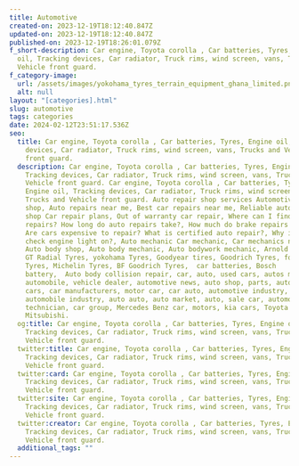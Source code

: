 ```yaml
---
title: Automotive
created-on: 2023-12-19T18:12:40.847Z
updated-on: 2023-12-19T18:12:40.847Z
published-on: 2023-12-19T18:26:01.079Z
f_short-description: Car engine, Toyota corolla , Car batteries, Tyres, Engine
  oil, Tracking devices, Car radiator, Truck rims, wind screen, vans, Trucks and
  Vehicle front guard.
f_category-image:
  url: /assets/images/yokohama_tyres_terrain_equipment_ghana_limited.png
  alt: null
layout: "[categories].html"
slug: automotive
tags: categories
date: 2024-02-12T23:51:17.536Z
seo:
  title: Car engine, Toyota corolla , Car batteries, Tyres, Engine oil, Tracking
    devices, Car radiator, Truck rims, wind screen, vans, Trucks and Vehicle
    front guard.
  description: Car engine, Toyota corolla , Car batteries, Tyres, Engine oil,
    Tracking devices, Car radiator, Truck rims, wind screen, vans, Trucks and
    Vehicle front guard. Car engine, Toyota corolla , Car batteries, Tyres,
    Engine oil, Tracking devices, Car radiator, Truck rims, wind screen, vans,
    Trucks and Vehicle front guard. Auto repair shop services Automotive repair
    shop, Auto repairs near me, Best car repairs near me, Reliable auto repair
    shop Car repair plans, Out of warranty car repair, Where can I find auto
    repairs? How long do auto repairs take?, How much do brake repairs cost?,
    Are cars expensive to repair? What is certified auto repair?, Why is my
    check engine light on?, Auto mechanic Car mechanic, Car mechanics near me,
    Auto body shop, Auto body mechanic, Auto bodywork mechanic, Arnold battery,
    GT Radial Tyres, yokohama Tyres, Goodyear tires, Goodrich Tyres, fortune
    Tyres, Michelin Tyres, BF Goodrich Tyres,  car batteries, Bosch
    battery,  Auto body collision repair, car, auto, used cars, autos mechanic,
    automobile, vehicle dealer, automotive news, auto shop, parts, automatic
    cars, car manufacturers, motor car, car auto, automotive industry,
    automobile industry, auto auto, auto market, auto, sale car, automotive
    technician, car group, Mercedes Benz car, motors, kia cars, Toyota cars,
    Mitsubishi.
  og:title: Car engine, Toyota corolla , Car batteries, Tyres, Engine oil,
    Tracking devices, Car radiator, Truck rims, wind screen, vans, Trucks and
    Vehicle front guard.
  twitter:title: Car engine, Toyota corolla , Car batteries, Tyres, Engine oil,
    Tracking devices, Car radiator, Truck rims, wind screen, vans, Trucks and
    Vehicle front guard.
  twitter:card: Car engine, Toyota corolla , Car batteries, Tyres, Engine oil,
    Tracking devices, Car radiator, Truck rims, wind screen, vans, Trucks and
    Vehicle front guard.
  twitter:site: Car engine, Toyota corolla , Car batteries, Tyres, Engine oil,
    Tracking devices, Car radiator, Truck rims, wind screen, vans, Trucks and
    Vehicle front guard.
  twitter:creator: Car engine, Toyota corolla , Car batteries, Tyres, Engine oil,
    Tracking devices, Car radiator, Truck rims, wind screen, vans, Trucks and
    Vehicle front guard.
  additional_tags: ""
---
```

